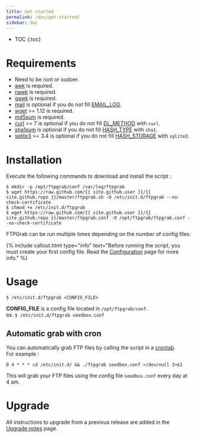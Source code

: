 ```yaml
---
title: Get started
permalink: /doc/get-started/
sidebar: doc
---
```


* TOC
{:toc}

# Requirements

* Need to be root or sudoer.
* [awk](http://en.wikipedia.org/wiki/Awk) is required.
* [nawk](http://linux.die.net/man/1/nawk) is required.
* [gawk](http://www.gnu.org/software/gawk/) is required.
* [mail](http://linux.die.net/man/1/mail) is optional if you do not fill [EMAIL_LOG](/doc/configuration/#email_log).
* [wget](http://en.wikipedia.org/wiki/Wget) >= 1.12 is required.
* [md5sum](http://en.wikipedia.org/wiki/Md5sum) is required.
* [curl](http://en.wikipedia.org/wiki/CURL) >= 7 is optional if you do not fill [DL_METHOD](/doc/configuration/#dl_method) with `curl`.
* [sha1sum](https://en.wikipedia.org/wiki/Sha1sum) is optional if you do not fill [HASH_TYPE](/doc/configuration/#hash_type) with `sha1`.
* [sqlite3](http://linux.die.net/man/1/sqlite3) >= 3.4 is optional if you do not fill [HASH_STORAGE](/doc/configuration/#hash_storage) with `sqlite3`.

# Installation

Execute the following commands to download and install the script :

```console
$ mkdir -p /opt/ftpgrab/conf /var/log/ftpgrab
$ wget https://raw.github.com/{{ site.github.user }}/{{ site.github.repo }}/master/ftpgrab.sh -O /etc/init.d/ftpgrab --no-check-certificate
$ chmod +x /etc/init.d/ftpgrab
$ wget https://raw.github.com/{{ site.github.user }}/{{ site.github.repo }}/master/ftpgrab.conf -O /opt/ftpgrab/ftpgrab.conf --no-check-certificate
```

FTPGrab can be run multiple times depending on the number of config files.

{% include callout.html type="info" text="Before running the script, you must create your first config file. Read the [Configuration](/doc/configuration) page for more info." %}

# Usage

```console
$ /etc/init.d/ftpgrab <CONFIG_FILE>
```

**CONFIG_FILE** is a config file located in `/opt/ftpgrab/conf`.<br />
ex. `$ /etc/init.d/ftpgrab seedbox.conf`

## Automatic grab with cron

You can automatically grab FTP files by calling the script in a [crontab](http://en.wikipedia.org/wiki/Crontab).<br />
For example :

```
0 4 * * * cd /etc/init.d/ && ./ftpgrab seedbox.conf >/dev/null 2>&1
```

This will grab your FTP files using the config file `seedbox.conf` every day at 4 am.

# Upgrade

All instructions to upgrade from a previous release are added in the [Upgrade notes](/doc/upgrade-notes) page.
